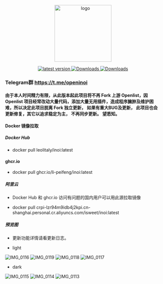 <p align="center">
  <a href="https://peifeng.li"><img width="184px" alt="logo" src="https://cdn.jsdelivr.net/gh/li-peifeng/static/logo.png" />
  </a>
</p>
<p align="center">
  <a href="https://github.com/li-peifeng/inoi/releases">
    <img src="https://img.shields.io/github/release/li-peifeng/inoi" alt="latest version" />
  </a>
  <a href="https://hub.docker.com/r/leolitaly/inoi">
    <img src="https://img.shields.io/docker/pulls/leolitaly/inoi?color=#48BB78&logo=docker&label=pulls" alt="Downloads" />
  </a>
  <a href="https://github.com/li-peifeng/inoi/releases">
    <img src="https://img.shields.io/github/downloads/li-peifeng/inoi/total?color=#9F7AEA&logo=github" alt="Downloads" />
  </a>
</p>

### Telegram群 https://t.me/openinoi

#### 由于本人时间精力有限，从此版本起此项目将不再 Fork 上游 Openlist，因 Openlist 项目经常改动大量代码，添加大量无用插件，造成程序臃肿及维护困难，所以决定此项目脱离 Fork 独立更新， 如果有重大BUG及更新， 此项目也会更新修复，其它以追求稳定为主， 不再同步更新。 望悉知。

#### Docker 镜像拉取 

##### Docker Hub

- docker pull leolitaly/inoi:latest

#### ghcr.io

- docker pull ghcr.io/li-peifeng/inoi:latest

##### 阿里云

- Docker Hub 和 ghcr.io 访问有问题的国内用户可以用此源拉取镜像

- docker pull crpi-lzr94m9idb4j2kpi.cn-shanghai.personal.cr.aliyuncs.com/isweet/inoi:latest

##### 预览图

- 更新功能详情请看更新日志。

- light

![IMG_0116](https://github.com/user-attachments/assets/6e248f9e-1f0f-4280-b209-2a137252f69b)
![IMG_0119](https://github.com/user-attachments/assets/caa65fd7-9c7f-43c5-b312-cc6ec5fa45fc)
![IMG_0118](https://github.com/user-attachments/assets/6837459c-13f6-4b8d-af6c-d5dc415640bc)
![IMG_0117](https://github.com/user-attachments/assets/ca96e8ff-15b3-42e2-9fa5-c9485043efa5)

- dark

![IMG_0115](https://github.com/user-attachments/assets/4a2a5a04-cce8-4566-8476-e6bd8868cb7d)
![IMG_0114](https://github.com/user-attachments/assets/c4e88d97-9629-4411-a65c-a4c41d75691b)
![IMG_0113](https://github.com/user-attachments/assets/69994ec3-2861-4f15-83b7-619ec7ecff79)
